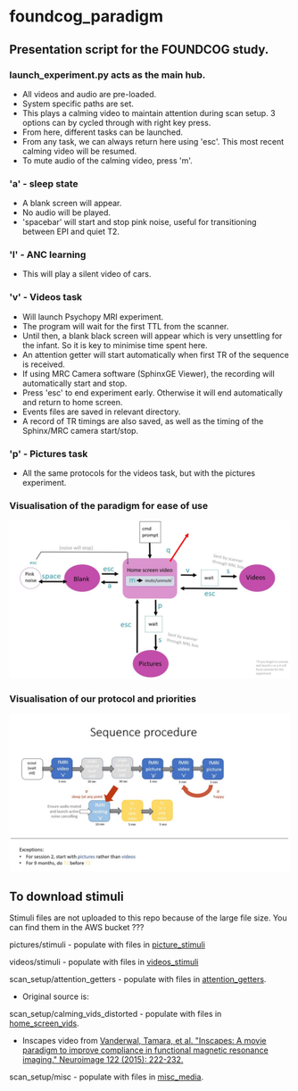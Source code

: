 # foundcog_paradigm

## Presentation script for the FOUNDCOG study.

### launch_experiment.py acts as the main hub.

-   All videos and audio are pre-loaded.
-   System specific paths are set.
-   This plays a calming video to maintain attention during scan setup. 3 options can by cycled through with right key press.
-   From here, different tasks can be launched.
-   From any task, we can always return here using 'esc'. This most recent calming video will be resumed.
-   To mute audio of the calming video, press 'm'.

### 'a' - sleep state

-   A blank screen will appear.
-   No audio will be played.
-   'spacebar' will start and stop pink noise, useful for transitioning between EPI and quiet T2.

### 'l' - ANC learning

-   This will play a silent video of cars.

### 'v' - Videos task

-   Will launch Psychopy MRI experiment.
-   The program will wait for the first TTL from the scanner.
-   Until then, a blank black screen will appear which is very unsettling for the infant. So it is key to minimise time spent here.
-   An attention getter will start automatically when first TR of the sequence is received.
-   If using MRC Camera software (SphinxGE Viewer), the recording will automatically start and stop.
-   Press 'esc' to end experiment early. Otherwise it will end automatically and return to home screen.
-   Events files are saved in relevant directory.
-   A record of TR timings are also saved, as well as the timing of the Sphinx/MRC camera start/stop.

### 'p' - Pictures task

-   All the same protocols for the videos task, but with the pictures experiment.

### Visualisation of the paradigm for ease of use

![alt text](https://github.com/ClionaOD/foundcog_paradigm/blob/main/scan_setup/misc/paradigm_viz.jpg?raw=true)

### Visualisation of our protocol and priorities

![alt text](https://github.com/ClionaOD/foundcog_paradigm/blob/main/scan_setup/misc/protocol.jpg?raw=true)

## To download stimuli

Stimuli files are not uploaded to this repo because of the large file size. You can find them in the AWS bucket ???

pictures/stimuli - populate with files in [picture_stimuli]()

videos/stimuli - populate with files in [videos_stimuli]()

scan_setup/attention_getters - populate with files in [attention_getters]().

-   Original source is:

scan_setup/calming_vids_distorted - populate with files in [home_screen_vids]().

-   Inscapes video from [Vanderwal, Tamara, et al. "Inscapes: A movie paradigm to improve compliance in functional magnetic resonance imaging." Neuroimage 122 (2015): 222-232.](https://www.sciencedirect.com/science/article/pii/S1053811915006898)

scan_setup/misc - populate with files in [misc_media]().
